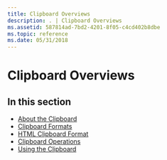 ```yaml
---
title: Clipboard Overviews
description: . | Clipboard Overviews
ms.assetid: 587814ad-7bd2-4201-8f05-c4cd402b8dbe
ms.topic: reference
ms.date: 05/31/2018
---
```


# Clipboard Overviews

## In this section

-   [About the Clipboard](about-the-clipboard.md)
-   [Clipboard Formats](clipboard-formats.md)
-   [HTML Clipboard Format](html-clipboard-format.md)
-   [Clipboard Operations](clipboard-operations.md)
-   [Using the Clipboard](using-the-clipboard.md)

 

 




